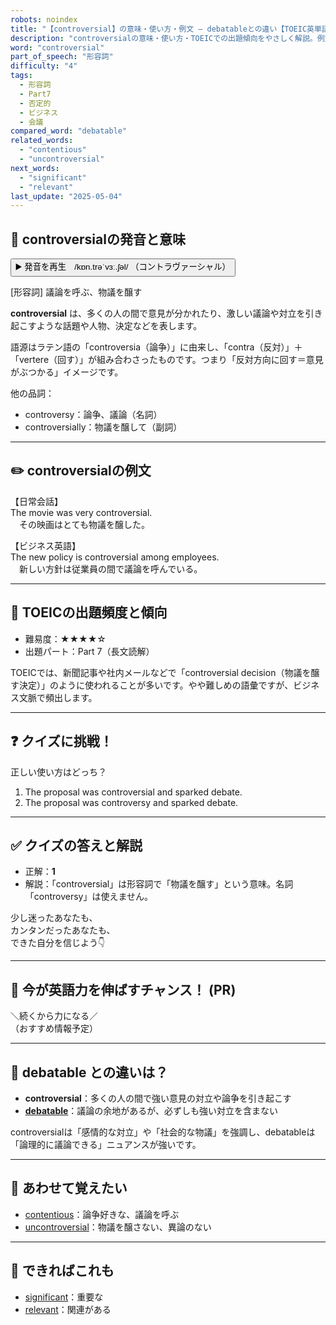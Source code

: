 ```yaml
---
robots: noindex
title: "【controversial】の意味・使い方・例文 ― debatableとの違い【TOEIC英単語】"
description: "controversialの意味・使い方・TOEICでの出題傾向をやさしく解説。例文・クイズ付きでdebatableとの違いもわかりやすく学べます。"
word: "controversial"
part_of_speech: "形容詞"
difficulty: "4"
tags:
  - 形容詞
  - Part7
  - 否定的
  - ビジネス
  - 会議
compared_word: "debatable"
related_words:
  - "contentious"
  - "uncontroversial"
next_words:
  - "significant"
  - "relevant"
last_update: "2025-05-04"
---
```


## 🔰 controversialの発音と意味

<button class="play-audio" onclick="playTTS('controversial')">
  <span class="play-audio-main">
    ▶️ 発音を再生　/kɒn.trəˈvɜː.ʃəl/
  </span>
  <span class="play-audio-sub">
    （コントラヴァーシャル）
  </span>
</button>

[形容詞] 議論を呼ぶ、物議を醸す

**controversial** は、多くの人の間で意見が分かれたり、激しい議論や対立を引き起こすような話題や人物、決定などを表します。

語源はラテン語の「controversia（論争）」に由来し、「contra（反対）」＋「vertere（回す）」が組み合わさったものです。つまり「反対方向に回す＝意見がぶつかる」イメージです。

他の品詞：  
- controversy：論争、議論（名詞）
- controversially：物議を醸して（副詞）

---

## ✏️ controversialの例文

【日常会話】  
The movie was very controversial.  
　その映画はとても物議を醸した。

【ビジネス英語】  
The new policy is controversial among employees.  
　新しい方針は従業員の間で議論を呼んでいる。

---

## 🎯 TOEICの出題頻度と傾向

- 難易度：★★★★☆
- 出題パート：Part 7（長文読解）

TOEICでは、新聞記事や社内メールなどで「controversial decision（物議を醸す決定）」のように使われることが多いです。やや難しめの語彙ですが、ビジネス文脈で頻出します。

---

## ❓ クイズに挑戦！

正しい使い方はどっち？

1. The proposal was controversial and sparked debate.  
2. The proposal was controversy and sparked debate.

---

## ✅ クイズの答えと解説

- 正解：**1**
- 解説：「controversial」は形容詞で「物議を醸す」という意味。名詞「controversy」は使えません。

少し迷ったあなたも、  
カンタンだったあなたも、  
できた自分を信じよう👇️

---

## 🚀 今が英語力を伸ばすチャンス！ (PR)

<div class="info-center">
＼続くから力になる／<br>  
（おすすめ情報予定）
</div>

---

## 🤔  debatable との違いは？

- **controversial**：多くの人の間で強い意見の対立や論争を引き起こす
- **[debatable](/debatable)**：議論の余地があるが、必ずしも強い対立を含まない

controversialは「感情的な対立」や「社会的な物議」を強調し、debatableは「論理的に議論できる」ニュアンスが強いです。

---

## 🧩 あわせて覚えたい

- [contentious](/contentious)：論争好きな、議論を呼ぶ
- [uncontroversial](/uncontroversial)：物議を醸さない、異論のない

---

## 📖 できればこれも

- [significant](/significant)：重要な
- [relevant](/relevant)：関連がある

<!-- cvid: aid49_bid33 -->
